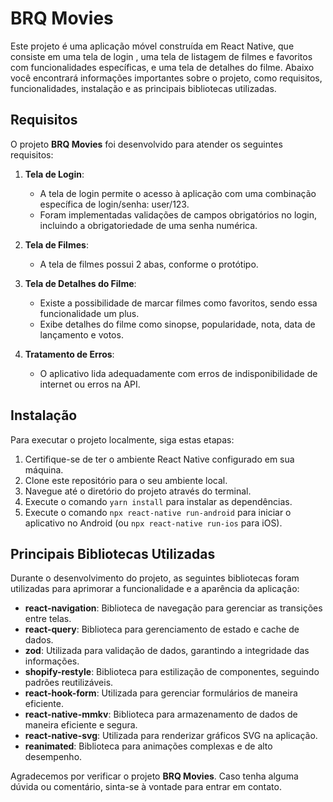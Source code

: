 # BRQ Movies 

Este projeto é uma aplicação móvel construída em React Native, que consiste em uma tela de login , uma tela de listagem de filmes e favoritos com funcionalidades específicas, e uma tela de detalhes do filme. Abaixo você encontrará informações importantes sobre o projeto, como requisitos, funcionalidades, instalação e as principais bibliotecas utilizadas.

## Requisitos

O projeto **BRQ Movies** foi desenvolvido para atender os seguintes requisitos:

1. **Tela de Login**:
   - A tela de login permite o acesso à aplicação com uma combinação específica de login/senha: user/123.
   - Foram implementadas validações de campos obrigatórios no login, incluindo a obrigatoriedade de uma senha numérica.

2. **Tela de Filmes**:
   - A tela de filmes possui 2 abas, conforme o protótipo.

3. **Tela de Detalhes do Filme**:
   - Existe a possibilidade de marcar filmes como favoritos, sendo essa funcionalidade um plus.
   - Exibe detalhes do filme como sinopse, popularidade, nota, data de lançamento e votos.
    
4. **Tratamento de Erros**:
   - O aplicativo lida adequadamente com erros de indisponibilidade de internet ou erros na API.


## Instalação

Para executar o projeto localmente, siga estas etapas:

1. Certifique-se de ter o ambiente React Native configurado em sua máquina.
2. Clone este repositório para o seu ambiente local.
3. Navegue até o diretório do projeto através do terminal.
4. Execute o comando `yarn install` para instalar as dependências.
5. Execute o comando `npx react-native run-android` para iniciar o aplicativo no Android (ou `npx react-native run-ios` para iOS).

## Principais Bibliotecas Utilizadas

Durante o desenvolvimento do projeto, as seguintes bibliotecas foram utilizadas para aprimorar a funcionalidade e a aparência da aplicação:

- **react-navigation**: Biblioteca de navegação para gerenciar as transições entre telas.
- **react-query**: Biblioteca para gerenciamento de estado e cache de dados.
- **zod**: Utilizada para validação de dados, garantindo a integridade das informações.
- **shopify-restyle**: Biblioteca para estilização de componentes, seguindo padrões reutilizáveis.
- **react-hook-form**: Utilizada para gerenciar formulários de maneira eficiente.
- **react-native-mmkv**: Biblioteca para armazenamento de dados de maneira eficiente e segura.
- **react-native-svg**: Utilizada para renderizar gráficos SVG na aplicação.
- **reanimated**: Biblioteca para animações complexas e de alto desempenho.


Agradecemos por verificar o projeto **BRQ Movies**. Caso tenha alguma dúvida ou comentário, sinta-se à vontade para entrar em contato.
